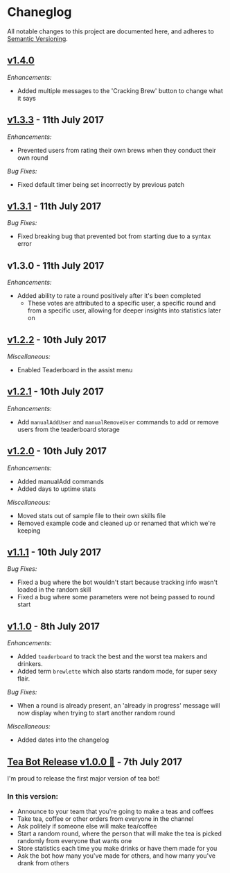 # Chaneglog

All notable changes to this project are documented here, and adheres to
[Semantic Versioning](http://semver.org/spec/v2.0.0.html).

## [v1.4.0](https://github.com/Jamiewarb/tea-bot/releases/tag/v1.4.0)

*Enhancements:*
* Added multiple messages to the 'Cracking Brew' button to change what it says

## [v1.3.3](https://github.com/Jamiewarb/tea-bot/releases/tag/v1.3.3) - 11th July 2017

*Enhancements:*
* Prevented users from rating their own brews when they conduct their own round

*Bug Fixes:*
* Fixed default timer being set incorrectly by previous patch

## [v1.3.1](https://github.com/Jamiewarb/tea-bot/releases/tag/v1.3.1) - 11th July 2017

*Bug Fixes:*
* Fixed breaking bug that prevented bot from starting due to a syntax error

## v1.3.0 - 11th July 2017

*Enhancements:*
* Added ability to rate a round positively after it's been completed
  * These votes are attributed to a specific user, a specific round and from a specific user, allowing for deeper insights into statistics later on

## [v1.2.2](https://github.com/Jamiewarb/tea-bot/releases/tag/v1.2.2) - 10th July 2017

*Miscellaneous:*
* Enabled Teaderboard in the assist menu

## [v1.2.1](https://github.com/Jamiewarb/tea-bot/releases/tag/v1.2.1) - 10th July 2017

*Enhancements:*
* Add `manualAddUser` and `manualRemoveUser` commands to add or remove users
from the teaderboard storage

## [v1.2.0](https://github.com/Jamiewarb/tea-bot/releases/tag/v1.2.0) - 10th July 2017

*Enhancements:*
* Added manualAdd commands
* Added days to uptime stats

*Miscellaneous:*
* Moved stats out of sample file to their own skills file
* Removed example code and cleaned up or renamed that which we're keeping

## [v1.1.1](https://github.com/Jamiewarb/tea-bot/releases/tag/v1.1.1) - 10th July 2017

*Bug Fixes:*
* Fixed a bug where the bot wouldn't start because tracking info wasn't loaded in the random skill
* Fixed a bug where some parameters were not being passed to round start

## [v1.1.0](https://github.com/Jamiewarb/tea-bot/releases/tag/v1.1.0) - 8th July 2017

*Enhancements:*
* Added `teaderboard` to track the best and the worst tea makers and drinkers.
* Added term `brewlette` which also starts random mode, for super sexy flair.

*Bug Fixes:*
* When a round is already present, an 'already in progress' message will now display when trying to start another random round

*Miscellaneous:*
* Added dates into the changelog

## [Tea Bot Release v1.0.0 🎉](https://github.com/Jamiewarb/tea-bot/releases/tag/v1.0.0) - 7th July 2017

I'm proud to release the first major version of tea bot!

### In this version:

* Announce to your team that you're going to make a teas and coffees
* Take tea, coffee or other orders from everyone in the channel
* Ask politely if someone else will make tea/coffee
* Start a random round, where the person that will make the tea is picked randomly from everyone that wants one
* Store statistics each time you make drinks or have them made for you
* Ask the bot how many you've made for others, and how many you've drank from others
